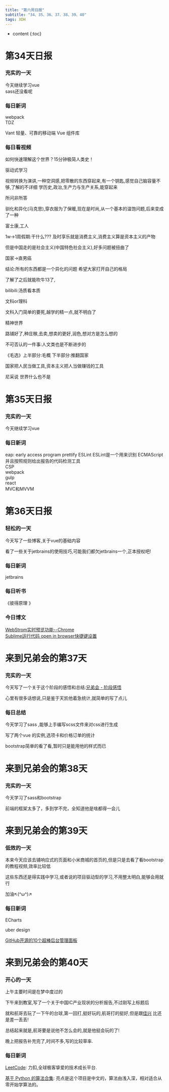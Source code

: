 ```yaml
---  
title: "第六周日报"   
subtitle: "34、35、36、37、38、39、40"   
tags: XDH    
---  
```





* content
{:toc}





# 第34天日报

### 充实的一天
今天继续学习vue  
sass还没看呢

### 每日新词
webpack  
TDZ  

Vant
轻量、可靠的移动端 Vue 组件库

### 每日看视频
如何快速理解这个世界？15分钟极简人类史！

驱动式学习

视频转换为演讲,一种空洞感,把零散的东西穿起来,有一个钥匙,感觉自己脑容量不够,了解的不详细
学历史,政治,生产力与生产关系,能穿起来

所问非所答

驯化和异化(马克思),穿衣服为了保暖,现在是时尚,从一个基本的温饱问题,后来变成了一种

富士康,工人

1w->1周假期:干什么???
及时享乐就是消费主义,消费主义算是资本主义的产物

但是中国走的是社会主义(中国特色社会主义),好多问题被扭曲了

国家->直男癌 

结论:所有的东西都是一个异化的问题
希望大家打开自己的格局

了解了之后就能吹牛13了,

bilibili:汤质看本质

文科or理科

文科入门简单的要死,越学的精一点,就不明白了

精神世界

路铺好了,种庄稼,去卖,想卖的更好,润色,想对方是怎么想的

不可否认的一件事:人文类也是不断进步的

《毛选》上半部分:毛概 下半部分:推翻国家

国家把人民当做工具,资本主义把人当做赚钱的工具

尼采说 世界什么也不是




# 第35天日报

### 充实的一天
今天继续学习vue  


### 每日新词
eap: early access program
prettify
ESLint ESLint是一个用来识别 ECMAScript 并且按照规则给出报告的代码检测工具  
CSP  
webpack  
gulp    
react  
MVC和MVVM

# 第36天日报

### 轻松的一天

今天写了一些博客,关于vue的基础内容

看了一些关于jetbrains的使用技巧,可能我们都欠jetbrains一个,正本授权吧!

### 每日新词
jetbrains

### 每日听书
《彼得原理 》

### 今日博文
[WebStrom实时预览功能--Chrome](https://victorfengming.gitee.io/victorfengming_old/2019/09/18/webstrom-view-chrome/)  
[Sublime运行代码 open in browser快捷键设置](https://victorfengming.gitee.io/victorfengming_old/2019/09/18/sublime-openinbrowser/)

# 来到兄弟会的第37天

### 充实的一天

今天写了一个关于这个阶段的感悟和总结:[兄弟会 - 阶段感悟](https://victorfengming.gitee.io/victorfengming_old/2019/09/19/stage-feeling/)

心里有很多话想说,只是鉴于天凯他着急统计,就简单的写了点儿

### 每日总结

今天学习了sass ,能够上手编写scss文件来对css进行生成

写了两个vue 的实例,选项卡和价格订单的统计

bootstrap简单的看了看,暂时只是能用他的样式而已

# 来到兄弟会的第38天

### 充实的一天
今天学习了sass和bootstrap

前端的框架太多了，多到学不完，全知道他是啥都得一会儿


# 来到兄弟会的第39天

### 低效的一天

本来今天应该去铺响应式的页面和小米商城的首页的,但是只是去看了看bootstrap的教程视频,效率比较低

这些东西还是得实践中学习,或者说的项目驱动型的学习,不用整太明白,能够会用就行

加油↖(^ω^)↗

### 每日新词

ECharts  

uber design

[GitHub开源的10个超棒后台管理面板](https://blog.csdn.net/m0_38106923/article/details/101050788)

# 来到兄弟会的第40天

### 开心的一天

上午主要时间是在梦中度过的

下午来到教室,写了一个关于中国IC产业现状的分析报告,不过刚写上标题后

就和航哥去玩了一下午的台球,第一回打,挺好玩的,航哥打的挺好,但是跟[佳兴](https://xjx19970831.github.io/)  比还是差一丢丢!

总结起来就是,航哥要是说他不怎么会的,就是他挺会玩的了!

晚上把报告补充完了,时间不多,写的比较草率.

### 每日新词
[LeetCode](https://leetcode-cn.com/): 力扣,全球极客挚爱的技术成长平台.

[基于 Python 的算法合集](https://github.com/qiwsir/algorithm): 亮点是这个项目是中文的，算法由浅入深，相对适合从零开始学算法的。